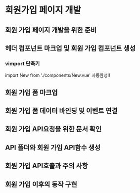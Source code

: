 # 회원가입 페이지 개발

## 회원 가입 페이지 개발을 위한 준비

## 헤더 컴포넌트 마크업 및 회원 가입 컴포넌트 생성
### vimport 단축키 
import New from './components/New.vue' 자동완성!!

## 회원 가입 폼 마크업

## 회원 가입 폼 데이터 바인딩 및 이벤트 연결

## 회원 가입 API요청을 위한 문서 확인

## API 폴더와 회원 가입 API함수 생성

## 회원 가입 API호출과 주의 사항

## 회원 가입 이후의 동작 구현
